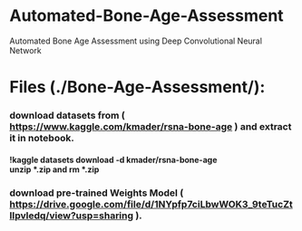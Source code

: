 # Automated-Bone-Age-Assessment
Automated Bone Age Assessment using Deep Convolutional Neural Network

# Files (./Bone-Age-Assessment/):
### download datasets from ( https://www.kaggle.com/kmader/rsna-bone-age ) and extract it in notebook.
#### !kaggle datasets download -d kmader/rsna-bone-age <br/> unzip \*.zip and rm *.zip

### download pre-trained Weights Model ( https://drive.google.com/file/d/1NYpfp7ciLbwWOK3_9teTucZtIIpvledq/view?usp=sharing ).
